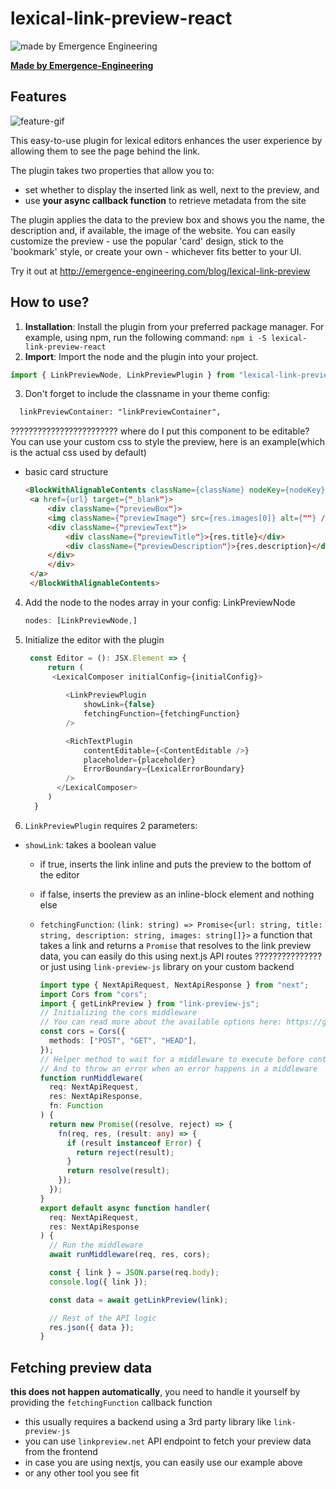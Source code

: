 # lexical-link-preview-react

![made by Emergence Engineering](https://emergence-engineering.com/ee-logo.svg)


[**Made by Emergence-Engineering**](https://emergence-engineering.com/)

## Features

![feature-gif](https://emergence-engineering.com/lexical-link-preview.gif)


This easy-to-use plugin for lexical editors enhances the user experience by allowing them to see the page behind the link. 

The plugin takes two properties that allow you to:
- set whether to display the inserted link as well, next to the preview, and
- use **your async callback function** to retrieve metadata from the site 

The plugin applies the data to the preview box and shows you the name, the description and, if available, the image of the website.
You can easily customize the preview - use the popular 'card' design, stick to the 'bookmark' style, or create your own - whichever fits better to your UI.

Try it out at http://emergence-engineering.com/blog/lexical-link-preview

## How to use?

1. **Installation**: Install the plugin from your preferred package manager. For example, using npm, run the following command: `npm i -S lexical-link-preview-react`
2. **Import**: Import the node and the plugin into your project. 
```typescript
import { LinkPreviewNode, LinkPreviewPlugin } from "lexical-link-preview-react";
```

3. Don't forget to include the classname in your theme config:  
```html
  linkPreviewContainer: "linkPreviewContainer",
```
???????????????????????? where do I put this component to be editable?
You can use your custom css to style the preview, here is an example(which is the actual css used by default)


   - basic card structure

       ```html
       <BlockWithAlignableContents className={className} nodeKey={nodeKey}>
        <a href={url} target={"_blank"}>
            <div className={"previewBox"}>
            <img className={"previewImage"} src={res.images[0]} alt={""} />
            <div className={"previewText"}>
                <div className={"previewTitle"}>{res.title}</div>
                <div className={"previewDescription"}>{res.description}</div>
            </div>
            </div>
        </a>
        </BlockWithAlignableContents>
       ```

4. Add the node to the nodes array in your config: LinkPreviewNode

    ```typescript
    nodes: [LinkPreviewNode,]   
    ```

5. Initialize the editor with the plugin

   ```typescript
    const Editor = (): JSX.Element => {
        return (
         <LexicalComposer initialConfig={initialConfig}>
            
            <LinkPreviewPlugin
                showLink={false}
                fetchingFunction={fetchingFunction}
            />
   
            <RichTextPlugin
                contentEditable={<ContentEditable />}
                placeholder={placeholder}
                ErrorBoundary={LexicalErrorBoundary}
            />
          </LexicalComposer>
        )
     }
   ```

6. `LinkPreviewPlugin` requires 2 parameters:

- `showLink`: takes a boolean value
    - if true, inserts the link inline and puts the preview to the bottom of the editor
    - if false, inserts the preview as an inline-block element and nothing else
      

   - `fetchingFunction`: `(link: string) => Promise<{url: string, title: string, description: string, images: string[]}>` a function that takes a link and returns a `Promise` that resolves to the link preview data, you can easily do this using next.js API routes
     ??????????????? or just using `link-preview-js` library on your custom backend

       ```typescript
       import type { NextApiRequest, NextApiResponse } from "next";
       import Cors from "cors";
       import { getLinkPreview } from "link-preview-js";
       // Initializing the cors middleware
       // You can read more about the available options here: https://github.com/expressjs/cors#configuration-options
       const cors = Cors({
         methods: ["POST", "GET", "HEAD"],
       });
       // Helper method to wait for a middleware to execute before continuing
       // And to throw an error when an error happens in a middleware
       function runMiddleware(
         req: NextApiRequest,
         res: NextApiResponse,
         fn: Function
       ) {
         return new Promise((resolve, reject) => {
           fn(req, res, (result: any) => {
             if (result instanceof Error) {
               return reject(result);
             }
             return resolve(result);
           });
         });
       }
       export default async function handler(
         req: NextApiRequest,
         res: NextApiResponse
       ) {
         // Run the middleware
         await runMiddleware(req, res, cors);
    
         const { link } = JSON.parse(req.body);
         console.log({ link });
    
         const data = await getLinkPreview(link);
    
         // Rest of the API logic
         res.json({ data });
       }
       ```


   

## Fetching preview data

**this does not happen automatically**, you need to handle it yourself by providing the `fetchingFunction` callback function

- this usually requires a backend using a 3rd party library like `link-preview-js`
- you can use `linkpreview.net` API endpoint to fetch your preview data from the frontend
- in case you are using nextjs, you can easily use our example above
- or any other tool you see fit